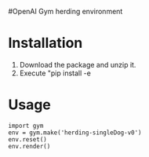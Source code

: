 #OpenAI Gym herding environment

Installation
============
1. Download the package and unzip it.
2. Execute "pip install -e <package directory>

Usage
============

    import gym
    env = gym.make('herding-singleDog-v0')
    env.reset()
    env.render()